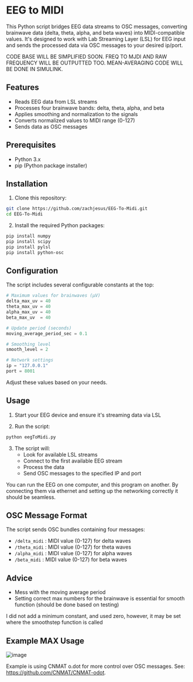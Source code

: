 # EEG to MIDI

This Python script bridges EEG data streams to OSC messages, converting brainwave data (delta, theta, alpha, and beta waves) into MIDI-compatible values. It's designed to work with Lab Streaming Layer (LSL) for EEG input and sends the processed data via OSC messages to your desired ip/port.

CODE BASE WILL BE SIMPLIFIED SOON. FREQ TO MJDI AND RAW FREQUENCY WILL BE OUTPUTTED TOO. MEAN-AVERAGING CODE WILL BE DONE IN SIMULINK. 

## Features

- Reads EEG data from LSL streams
- Processes four brainwave bands: delta, theta, alpha, and beta
- Applies smoothing and normalization to the signals
- Converts normalized values to MIDI range (0-127)
- Sends data as OSC messages

## Prerequisites

- Python 3.x
- pip (Python package installer)

## Installation

1. Clone this repository:
```bash
git clone https://github.com/zachjesus/EEG-To-Midi.git
cd EEG-To-Midi
```

2. Install the required Python packages:
```bash
pip install numpy
pip install scipy
pip install pylsl
pip install python-osc
```

## Configuration

The script includes several configurable constants at the top:

```python
# Maximum values for brainwaves (µV)
delta_max_uv = 40
theta_max_uv = 40
alpha_max_uv = 40
beta_max_uv  = 40

# Update period (seconds)
moving_average_period_sec = 0.1

# Smoothing level
smooth_level = 2

# Network settings
ip = "127.0.0.1"
port = 8001
```

Adjust these values based on your needs.

## Usage

1. Start your EEG device and ensure it's streaming data via LSL

2. Run the script:
```bash
python eegToMidi.py
```

3. The script will:
   - Look for available LSL streams
   - Connect to the first available EEG stream
   - Process the data
   - Send OSC messages to the specified IP and port
   
You can run the EEG on one computer, and this program on another. By connecting them via ethernet and setting up the networking correctly it should be seamless. 

## OSC Message Format

The script sends OSC bundles containing four messages:
- `/delta_midi` : MIDI value (0-127) for delta waves
- `/theta_midi` : MIDI value (0-127) for theta waves
- `/alpha_midi` : MIDI value (0-127) for alpha waves
- `/beta_midi`  : MIDI value (0-127) for beta waves

## Advice 
  - Mess with the moving average period
  - Setting correct max numbers for the brainwave is essential for smooth function (should be done based on testing)

I did not add a minimum constant, and used zero, however, it may be set where the smoothstep function is called

## Example MAX Usage

![image](https://github.com/user-attachments/assets/ef6cd470-7da8-49d9-9674-f6ec9b759d30)

Example is using CNMAT o.dot for more control over OSC messages. See: https://github.com/CNMAT/CNMAT-odot.

